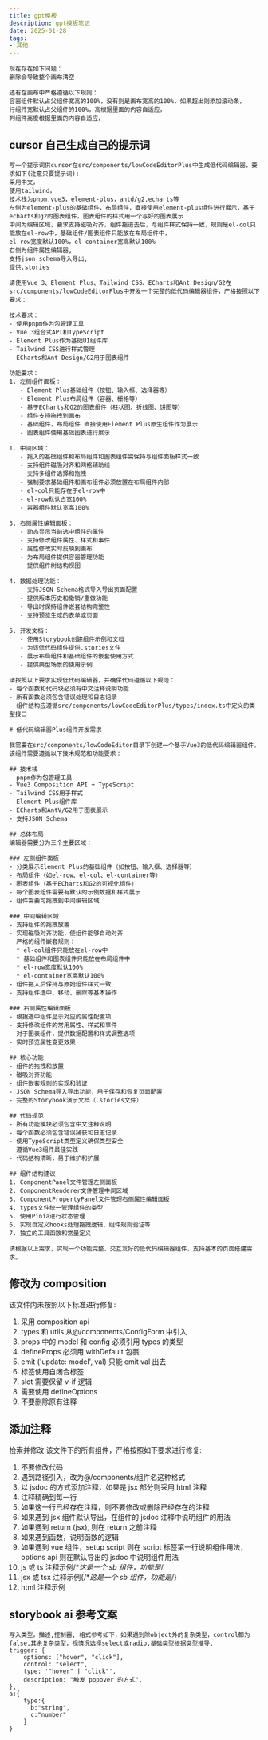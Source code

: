 ```yaml
---
title: gpt模板
description: gpt模板笔记
date: 2025-01-28
tags:
- 其他
---
```

```
现在存在如下问题：
删除会导致整个画布清空

还有在画布中严格遵循以下规则：
容器组件默认占父组件宽高的100%，没有则是画布宽高的100%，如果超出则添加滚动条，
行组件宽默认占父组件的100%，高根据里面的内容自适应，
列组件高度根据里面的内容自适应，
```

## cursor 自己生成自己的提示词
```
写一个提示词供cursor在src/components/lowCodeEditorPlus中生成低代码编辑器，要求如下(注意只要提示词):
采用中文，
使用tailwind，
技术栈为pnpm,vue3，element-plus，antd/g2,echarts等
左侧为element-plus的基础组件，布局组件，直接使用element-plus组件进行展示，基于echarts和g2的图表组件，图表组件的样式用一个写好的图表展示
中间为编辑区域，要求支持磁吸对齐，组件拖进去后，与组件样式保持一致，规则是el-col只能放在el-row中，基础组件/图表组件只能放在布局组件中，
el-row宽度默认100%，el-container宽高默认100%
右侧为组件属性编辑器,
支持json schema导入导出,
提供.stories
```

```
请使用Vue 3、Element Plus、Tailwind CSS、ECharts和Ant Design/G2在src/components/lowCodeEditorPlus中开发一个完整的低代码编辑器组件，严格按照以下要求：

技术要求：
- 使用pnpm作为包管理工具
- Vue 3组合式API和TypeScript
- Element Plus作为基础UI组件库
- Tailwind CSS进行样式管理
- ECharts和Ant Design/G2用于图表组件

功能要求：
1. 左侧组件面板：
   - Element Plus基础组件（按钮、输入框、选择器等）
   - Element Plus布局组件（容器、栅格等）
   - 基于ECharts和G2的图表组件（柱状图、折线图、饼图等）
   - 组件支持拖拽到画布
   - 基础组件，布局组件 直接使用Element Plus原生组件作为展示
   - 图表组件使用基础图表进行展示

1. 中间区域：
   - 拖入的基础组件和布局组件和图表组件需保持与组件面板样式一致
   - 支持组件磁吸对齐和网格辅助线
   - 支持多组件选择和拖拽
   - 强制要求基础组件和画布组件必须放置在布局组件内部
   - el-col只能存在于el-row中
   - el-row默认占宽100%
   - 容器组件默认宽高100%

3. 右侧属性编辑面板：
   - 动态显示当前选中组件的属性
   - 支持修改组件属性、样式和事件
   - 属性修改实时反映到画布
   - 为布局组件提供容器管理功能
   - 提供组件树结构视图

4. 数据处理功能：
   - 支持JSON Schema格式导入导出页面配置
   - 提供版本历史和撤销/重做功能
   - 导出时保持组件嵌套结构完整性
   - 支持预览生成的表单或页面

5. 开发文档：
   - 使用Storybook创建组件示例和文档
   - 为该低代码组件提供.stories文件
   - 展示布局组件和基础组件的嵌套使用方式
   - 提供典型场景的使用示例

请按照以上要求实现低代码编辑器，并确保代码遵循以下规范：
- 每个函数和代码块必须有中文注释说明功能
- 所有函数必须包含错误处理和日志记录
- 组件结构应遵循src/components/lowCodeEditorPlus/types/index.ts中定义的类型接口
```

```text
# 低代码编辑器Plus组件开发需求

我需要在src/components/lowCodeEditor目录下创建一个基于Vue3的低代码编辑器组件。该组件需要遵循以下技术规范和功能要求：

## 技术栈
- pnpm作为包管理工具
- Vue3 Composition API + TypeScript
- Tailwind CSS用于样式
- Element Plus组件库
- ECharts和AntV/G2用于图表展示
- 支持JSON Schema

## 总体布局
编辑器需要分为三个主要区域：

### 左侧组件面板
- 分类展示Element Plus的基础组件（如按钮、输入框、选择器等）
- 布局组件（如el-row、el-col、el-container等）
- 图表组件（基于ECharts和G2的可视化组件）
- 每个图表组件需要有默认的示例数据和样式展示
- 组件需要可拖拽到中间编辑区域

### 中间编辑区域
- 支持组件的拖拽放置
- 实现磁吸对齐功能，使组件能够自动对齐
- 严格的组件嵌套规则：
  * el-col组件只能放在el-row中
  * 基础组件和图表组件只能放在布局组件中
  * el-row宽度默认100%
  * el-container宽高默认100%
- 组件拖入后保持与原始组件样式一致
- 支持组件选中、移动、删除等基本操作

### 右侧属性编辑面板
- 根据选中组件显示对应的属性配置项
- 支持修改组件的常用属性、样式和事件
- 对于图表组件，提供数据配置和样式调整选项
- 实时预览属性变更效果

## 核心功能
- 组件的拖拽和放置
- 磁吸对齐功能
- 组件嵌套规则的实现和验证
- JSON Schema导入导出功能，用于保存和恢复页面配置
- 完整的Storybook演示文档（.stories文件）

## 代码规范
- 所有功能模块必须包含中文注释说明
- 每个函数必须包含错误捕获和日志记录
- 使用TypeScript类型定义确保类型安全
- 遵循Vue3组件最佳实践
- 代码结构清晰，易于维护和扩展

## 组件结构建议
1. ComponentPanel文件管理左侧面板
2. ComponentRenderer文件管理中间区域
3. ComponentPropertyPanel文件管理右侧属性编辑面板
4. types文件统一管理组件的类型
5. 使用Pinia进行状态管理
6. 实现自定义hooks处理拖拽逻辑、组件规则验证等
7. 独立的工具函数和常量定义

请根据以上需求，实现一个功能完整、交互友好的低代码编辑器组件，支持基本的页面搭建需求。
```

## 修改为 composition
该文件内未按照以下标准进行修复:
1. 采用 composition api
2. types 和 utils 从@/components/ConfigForm 中引入
3. props 中的 model 和 config 必须引用 types 的类型
4. defineProps 必须用 withDefault 包裹
5. emit ('update: model', val) 只能 emit val 出去
6. 标签使用自闭合标签
7. slot 需要保留 v-if 逻辑
8. 需要使用 defineOptions
9. 不要删除原有注释

## 添加注释
检索并修改 该文件下的所有组件，严格按照如下要求进行修复:
1. 不要修改代码
2. 遇到路径引入，改为@/components/组件名这种格式
3. 以 jsdoc 的方式添加注释，如果是 jsx 部分则采用 html 注释
4. 注释精确到每一行
5. 如果这一行已经存在注释，则不要修改或删除已经存在的注释
6. 如果遇到 jsx 组件默认导出，在组件的 jsdoc 注释中说明组件的用法
7. 如果遇到 return (jsx), 则在 return 之前注释
8. 如果遇到函数，说明函数的逻辑
9. 如果遇到 vue 组件，setup script 则在 script 标签第一行说明组件用法，options api 则在默认导出的 jsdoc 中说明组件用法
10. js 或 ts 注释示例/**这是一个 sb 组件，功能是*/
11. jsx 或 tsx 注释示例{/**这是一个 sb 组件，功能是*/}
12. html 注释示例<!-- 日历组件 -->
## storybook ai 参考文案
```text
写入类型，描述,控制器, 格式参考如下，如果遇到除object外的复杂类型，control都为false,其余复杂类型，视情况选择select或radio,基础类型根据类型推导,
trigger: {
	options: ["hover", "click"],
	control: "select",
	type: '"hover" | "click"',
	description: "触发 popover 的方式",
},
a:{
	type:{
	  b:"string",
	  c:"number"
	}
}
```
